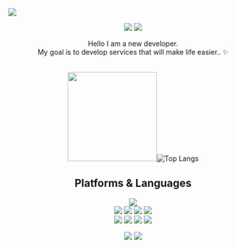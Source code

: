 <img src="https://capsule-render.vercel.app/api?type=waving&color=auto&height=300&section=header&text=Welcome%20minjun's github&fontSize=70" />

<div align=center> 
  <p>
  <a href="https://velog.io/@wcf941109" target="_blank"><img src="https://img.shields.io/badge/Blog-DD0B78?style=flat-square&logo=GitHub%20Sponsors&logoColor=white"/></a>
  <a href="mailto:wcf941109@gmail.com" target="_blank"><img src="https://img.shields.io/badge/wcf941109@gmail.com-EA4335?style=flat-square&logo=Gmail&logoColor=white"/></a>
  
</p>
<p>
  Hello I am a new developer.<br/>
  My goal is to develop services that will make life easier.. ✨ <br/><br/>
</p>

   <img height="180em" src="https://github-readme-stats.vercel.app/api?username=wcf941109&show_icons=true&hide_border=true&&count_private=true&include_all_commits=true" />![Top Langs](src="https://github-readme-stats.vercel.app/api/top-langs/?username=wcf941109&layout=compact&hide_border=true&theme=white")


  
  

## Platforms & Languages
<p>
  
  <img src="https://img.shields.io/badge/Express-000000?style=for-the-badge&logo=Express&logoColor=white"> 
  <br>  
    <img src="https://img.shields.io/badge/Docker-2496ED?style=for-the-badge&logo=Docker&logoColor=white"> 
  <img src="https://img.shields.io/badge/TypeScript-3178C6?style=for-the-badge&logo=TypeScript&logoColor=white"> 
  <img src="https://img.shields.io/badge/javascript-F7DF1E?style=for-the-badge&logo=javascript&logoColor=black"> 
  <img src="https://img.shields.io/badge/NestJS-E0234E?style=for-the-badge&logo=NestJS&logoColor=white">
  <br>
     <img src="https://img.shields.io/badge/mongoDB-47A248?style=for-the-badge&logo=MongoDB&logoColor=white">
    <img src="https://img.shields.io/badge/MySql-4479A1?style=for-the-badge&logo=MySql&logoColor=white">
      <img src="https://img.shields.io/badge/Node.js-339933?style=for-the-badge&logo=Node.js&logoColor=white">
  <img src="https://img.shields.io/badge/GraphQL-E10098?style=for-the-badge&logo=GraphQL&logoColor=white">

  <br>
</p>

<p>
  <img src="https://img.shields.io/badge/github-181717?style=for-the-badge&logo=github&logoColor=white">
  <img src="https://img.shields.io/badge/git-F05032?style=for-the-badge&logo=git&logoColor=white">
</p>
</div>
</div>


